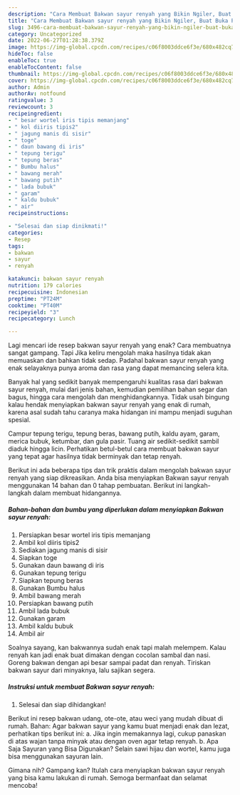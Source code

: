```yaml
---
description: "Cara Membuat Bakwan sayur renyah yang Bikin Ngiler, Buat Buka Puasa Lezat Sekali"
title: "Cara Membuat Bakwan sayur renyah yang Bikin Ngiler, Buat Buka Puasa Lezat Sekali"
slug: 3496-cara-membuat-bakwan-sayur-renyah-yang-bikin-ngiler-buat-buka-puasa-lezat-sekali
category: Uncategorized
date: 2022-06-27T01:28:38.379Z
image: https://img-global.cpcdn.com/recipes/c06f8003ddce6f3e/680x482cq70/bakwan-sayur-renyah-foto-resep-utama.jpg
hideToc: false
enableToc: true
enableTocContent: false
thumbnail: https://img-global.cpcdn.com/recipes/c06f8003ddce6f3e/680x482cq70/bakwan-sayur-renyah-foto-resep-utama.jpg
cover: https://img-global.cpcdn.com/recipes/c06f8003ddce6f3e/680x482cq70/bakwan-sayur-renyah-foto-resep-utama.jpg
author: Admin
authorAv: notfound
ratingvalue: 3
reviewcount: 3
recipeingredient:
- " besar wortel iris tipis memanjang"
- " kol diiris tipis2"
- " jagung manis di sisir"
- " toge"
- " daun bawang di iris"
- " tepung terigu"
- " tepung beras"
- " Bumbu halus"
- " bawang merah"
- " bawang putih"
- " lada bubuk"
- " garam"
- " kaldu bubuk"
- " air"
recipeinstructions:

- "Selesai dan siap dinikmati!"
categories:
- Resep
tags:
- bakwan
- sayur
- renyah

katakunci: bakwan sayur renyah 
nutrition: 179 calories
recipecuisine: Indonesian
preptime: "PT24M"
cooktime: "PT40M"
recipeyield: "3"
recipecategory: Lunch

---
```



Lagi mencari ide resep bakwan sayur renyah yang enak? Cara membuatnya sangat gampang. Tapi Jika keliru mengolah maka hasilnya tidak akan memuaskan dan bahkan tidak sedap. Padahal bakwan sayur renyah yang enak selayaknya punya aroma dan rasa yang dapat memancing selera kita.


Banyak hal yang sedikit banyak mempengaruhi kualitas rasa dari bakwan sayur renyah, mulai dari jenis bahan, kemudian pemilihan bahan segar dan bagus, hingga cara mengolah dan menghidangkannya. Tidak usah bingung kalau hendak menyiapkan bakwan sayur renyah yang enak di rumah, karena asal sudah tahu caranya maka hidangan ini mampu menjadi suguhan spesial.

Campur tepung terigu, tepung beras, bawang putih, kaldu ayam, garam, merica bubuk, ketumbar, dan gula pasir. Tuang air sedikit-sedikit sambil diaduk hingga licin. Perhatikan betul-betul cara membuat bakwan sayur yang tepat agar hasilnya tidak berminyak dan tetap renyah.


Berikut ini ada beberapa tips dan trik praktis dalam mengolah bakwan sayur renyah yang siap dikreasikan. Anda bisa menyiapkan Bakwan sayur renyah menggunakan 14 bahan dan 0 tahap pembuatan. Berikut ini langkah-langkah dalam membuat hidangannya.

<!--inarticleads1-->

##### Bahan-bahan dan bumbu yang diperlukan dalam menyiapkan Bakwan sayur renyah:

1. Persiapkan  besar wortel iris tipis memanjang
1. Ambil  kol diiris tipis2
1. Sediakan  jagung manis di sisir
1. Siapkan  toge
1. Gunakan  daun bawang di iris
1. Gunakan  tepung terigu
1. Siapkan  tepung beras
1. Gunakan  Bumbu halus
1. Ambil  bawang merah
1. Persiapkan  bawang putih
1. Ambil  lada bubuk
1. Gunakan  garam
1. Ambil  kaldu bubuk
1. Ambil  air


Soalnya sayang, kan bakwannya sudah enak tapi malah melempem. Kalau renyah kan jadi enak buat dimakan dengan cocolan sambal dan nasi. Goreng bakwan dengan api besar sampai padat dan renyah. Tiriskan bakwan sayur dari minyaknya, lalu sajikan segera. 

<!--inarticleads2-->

##### Instruksi untuk membuat Bakwan sayur renyah:


1. Selesai dan siap dihidangkan!

Berikut ini resep bakwan udang, ote-ote, atau weci yang mudah dibuat di rumah. Bahan: Agar bakwan sayur yang kamu buat menjadi enak dan lezat, perhatikan tips berikut ini: a. Jika ingin memakannya lagi, cukup panaskan di atas wajan tanpa minyak atau dengan oven agar tetap renyah. b. Apa Saja Sayuran yang Bisa Digunakan? Selain sawi hijau dan wortel, kamu juga bisa menggunakan sayuran lain. 

Gimana nih? Gampang kan? Itulah cara menyiapkan bakwan sayur renyah yang bisa kamu lakukan di rumah. Semoga bermanfaat dan selamat mencoba!
